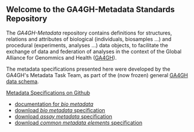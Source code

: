 ## Welcome to the GA4GH-Metadata Standards Repository

The *GA4GH-Metadata* repository contains definitions for structures, relations and attributes of biological (individuals, biosamples ...) and procedural (experiments, analyses ...) data objects, to facilitate the exchange of data and federation of analyses in the context of the Global Alliance for Genommics and Health ([GA4GH](http://ga4gh.org)).

The metadata specifications presented here were developed by the GA4GH's Metadata Task Team, as part of the (now frozen) general [GA4GH data schema](https://github.com/ga4gh/ga4gh-schemas/).

[Metadata Specifications on Github](https://github.com/ga4gh-metadata/ga4gh-metadata/blob/master/schema/)
* [documentation for *bio metadata*](https://github.com/ga4gh-metadata/ga4gh-metadata/blob/master/doc/biometadata.md)
* [download *bio metadata* specification](https://raw.githubusercontent.com/ga4gh-metadata/ga4gh-metadata/master/schema/biometadata.proto)
* [download *assay metadata* specification](https://raw.githubusercontent.com/ga4gh-metadata/ga4gh-metadata/master/schema/assaymetadata.proto)
* [download *common metadata elements* specification](https://raw.githubusercontent.com/ga4gh-metadata/ga4gh-metadata/master/schema/shared.proto)



<!--
[Bio-Metadata (full path)](https://github.com/ga4gh-metadata/ga4gh-metadata/blob/master/schema/bio_metadata.proto)
-->

